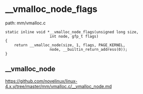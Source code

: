 __vmalloc_node_flags
========================================

path: mm/vmalloc.c
```
static inline void *__vmalloc_node_flags(unsigned long size,
                    int node, gfp_t flags)
{
    return __vmalloc_node(size, 1, flags, PAGE_KERNEL,
                    node, __builtin_return_address(0));
}
```

__vmalloc_node
----------------------------------------

https://github.com/novelinux/linux-4.x.y/tree/master/mm/vmalloc.c/__vmalloc_node.md
